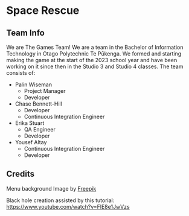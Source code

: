 # Space Rescue

## Team Info

We are The Games Team! We are a team in the Bachelor of Information Technology in Otago Polytechnic Te Pūkenga. We formed and starting making the game at the start of the 2023 school year and have been working on it since then in the Studio 3 and Studio 4 classes. The team consists of:
- Palin Wiseman
  - Project Manager
  - Developer
- Chase Bennett-Hill
  - Developer
  - Continuous Integration Engineer
- Erika Stuart
  - QA Engineer
  - Developer
- Yousef Altay
  - Continuous Integration Engineer
  - Developer


## Credits
Menu background 
Image by <a href="https://www.freepik.com/free-vector/gradient-galaxy-background_14658088.htm#query=space%20background&position=2&from_view=keyword&track=ais">Freepik</a>

Black hole creation assisted by this tutorial:
https://www.youtube.com/watch?v=FlE8e1JwVzs
